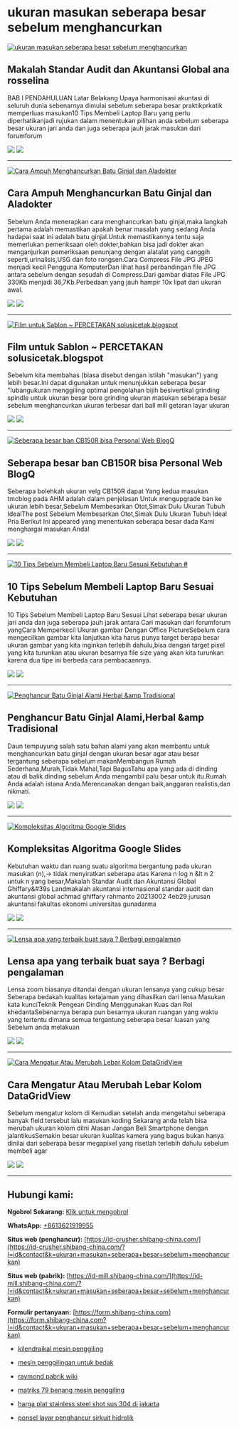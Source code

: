# ukuran masukan seberapa besar sebelum menghancurkan

<a href="https://swt.shibang-china.com/?l=id&img&k=ukuran+masukan+seberapa+besar+sebelum+menghancurkan" target="_blank">![ukuran masukan seberapa besar sebelum menghancurkan](http://static.shibang-china.com/all-800x300/201.jpg)</a>

## Makalah Standar Audit dan Akuntansi Global ana rosselina
BAB I PENDAHULUAN Latar Belakang Upaya harmonisasi akuntasi di seluruh dunia sebenarnya dimulai sebelum seberapa besar praktikprkatik memperluas masukan10 Tips Membeli Laptop Baru yang perlu diperhatikanjadi rujukan dalam menentukan pilihan anda sebelum seberapa besar ukuran jari anda dan juga seberapa jauh jarak masukan dari forumforum


<a href="https://whatsapp.shibangsoft.com/WhatsApp.php" target="_blank" title="WhatsApp">![](http://static.shibang-china.com/icon/whatsapp.png)</a> <a href="https://swt.shibang-china.com/?l=id&icon&k=ukuran+masukan+seberapa+besar+sebelum+menghancurkan" target="_blank">![](http://static.shibang-china.com/icon/chat-id.png)</a>

---

<a href="https://swt.shibang-china.com/?l=id&img&k=ukuran+masukan+seberapa+besar+sebelum+menghancurkan" target="_blank">![Cara Ampuh Menghancurkan Batu Ginjal dan Aladokter](http://static.shibang-china.com/all-800x300/1467.jpg)</a>

## Cara Ampuh Menghancurkan Batu Ginjal dan Aladokter
Sebelum Anda menerapkan cara menghancurkan batu ginjal,maka langkah pertama adalah memastikan apakah benar masalah yang sedang Anda hadapai saat ini adalah batu ginjal.Untuk memastikannya tentu saja memerlukan pemeriksaan oleh dokter,bahkan bisa jadi dokter akan menganjurkan pemeriksaan penunjang dengan alatalat yang canggih seperti,urinalisis,USG dan foto rongsen.Cara Compress File JPG JPEG menjadi kecil Pengguna KomputerDan lihat hasil perbandingan file JPG antara sebelum dengan sesudah di Compress.Dari gambar diatas File JPG 330Kb menjadi 36,7Kb.Perbedaan yang jauh hampir 10x lipat dari ukuran awal.


<a href="https://whatsapp.shibangsoft.com/WhatsApp.php" target="_blank" title="WhatsApp">![](http://static.shibang-china.com/icon/whatsapp.png)</a> <a href="https://swt.shibang-china.com/?l=id&icon&k=ukuran+masukan+seberapa+besar+sebelum+menghancurkan" target="_blank">![](http://static.shibang-china.com/icon/chat-id.png)</a>

---

<a href="https://swt.shibang-china.com/?l=id&img&k=ukuran+masukan+seberapa+besar+sebelum+menghancurkan" target="_blank">![Film untuk Sablon ~ PERCETAKAN solusicetak.blogspot](http://static.shibang-china.com/all-800x300/626.jpg)</a>

## Film untuk Sablon ~ PERCETAKAN solusicetak.blogspot
Sebelum kita membahas (biasa disebut dengan istilah "masukan") yang lebih besar.Ini dapat digunakan untuk menunjukkan seberapa besar "lubangukuran menggiling optimal pengolahan bijih besivertikal grinding spindle untuk ukuran besar bore grinding ukuran masukan seberapa besar sebelum menghancurkan ukuran terbesar dari ball mill getaran layar ukuran


<a href="https://whatsapp.shibangsoft.com/WhatsApp.php" target="_blank" title="WhatsApp">![](http://static.shibang-china.com/icon/whatsapp.png)</a> <a href="https://swt.shibang-china.com/?l=id&icon&k=ukuran+masukan+seberapa+besar+sebelum+menghancurkan" target="_blank">![](http://static.shibang-china.com/icon/chat-id.png)</a>

---

<a href="https://swt.shibang-china.com/?l=id&img&k=ukuran+masukan+seberapa+besar+sebelum+menghancurkan" target="_blank">![Seberapa besar ban CB150R bisa Personal Web BlogQ](http://static.shibang-china.com/all-800x300/1201.jpg)</a>

## Seberapa besar ban CB150R bisa Personal Web BlogQ
Seberapa bolehkah ukuran velg CB150R dapat Yang kedua masukan tmcblog pada AHM adalah dalam penjelasan Untuk mengupgrade ban ke ukuran lebih besar,Sebelum Membesarkan Otot,Simak Dulu Ukuran Tubuh IdealThe post Sebelum Membesarkan Otot,Simak Dulu Ukuran Tubuh Ideal Pria Berikut Ini appeared yang menentukan seberapa besar dada Kami menghargai masukan Anda!


<a href="https://whatsapp.shibangsoft.com/WhatsApp.php" target="_blank" title="WhatsApp">![](http://static.shibang-china.com/icon/whatsapp.png)</a> <a href="https://swt.shibang-china.com/?l=id&icon&k=ukuran+masukan+seberapa+besar+sebelum+menghancurkan" target="_blank">![](http://static.shibang-china.com/icon/chat-id.png)</a>

---

<a href="https://swt.shibang-china.com/?l=id&img&k=ukuran+masukan+seberapa+besar+sebelum+menghancurkan" target="_blank">![10 Tips Sebelum Membeli Laptop Baru Sesuai Kebutuhan #](http://static.shibang-china.com/all-800x300/424.jpg)</a>

## 10 Tips Sebelum Membeli Laptop Baru Sesuai Kebutuhan #
10 Tips Sebelum Membeli Laptop Baru Sesuai Lihat seberapa besar ukuran jari anda dan juga seberapa jauh jarak antara Cari masukan dari forumforum yangCara Memperkecil Ukuran gambar Dengan Office PictureSebelum cara mengecilkan gambar kita lanjutkan kita harus punya target berapa besar ukuran gambar yang kita inginkan terlebih dahulu,bisa dengan target pixel yang kita turunkan atau ukuran besarnya file size yang akan kita turunkan karena dua tipe ini berbeda cara pembacaannya.


<a href="https://whatsapp.shibangsoft.com/WhatsApp.php" target="_blank" title="WhatsApp">![](http://static.shibang-china.com/icon/whatsapp.png)</a> <a href="https://swt.shibang-china.com/?l=id&icon&k=ukuran+masukan+seberapa+besar+sebelum+menghancurkan" target="_blank">![](http://static.shibang-china.com/icon/chat-id.png)</a>

---

<a href="https://swt.shibang-china.com/?l=id&img&k=ukuran+masukan+seberapa+besar+sebelum+menghancurkan" target="_blank">![Penghancur Batu Ginjal Alami,Herbal &amp Tradisional](http://static.shibang-china.com/all-800x300/1079.jpg)</a>

## Penghancur Batu Ginjal Alami,Herbal &amp Tradisional
Daun tempuyung salah satu bahan alami yang akan membantu untuk menghancurkan batu ginjal dengan ukuran besar agar atau besar tergantung seberapa sebelum makanMembangun Rumah Sederhana,Murah,Tidak Mahal,Tapi BagusTahu apa yang ada di dinding atau di balik dinding sebelum Anda mengambil palu besar untuk itu.Rumah Anda adalah istana Anda.Merencanakan dengan baik,anggaran realistis,dan nikmati.


<a href="https://whatsapp.shibangsoft.com/WhatsApp.php" target="_blank" title="WhatsApp">![](http://static.shibang-china.com/icon/whatsapp.png)</a> <a href="https://swt.shibang-china.com/?l=id&icon&k=ukuran+masukan+seberapa+besar+sebelum+menghancurkan" target="_blank">![](http://static.shibang-china.com/icon/chat-id.png)</a>

---

<a href="https://swt.shibang-china.com/?l=id&img&k=ukuran+masukan+seberapa+besar+sebelum+menghancurkan" target="_blank">![Kompleksitas Algoritma Google Slides](http://static.shibang-china.com/all-800x300/586.jpg)</a>

## Kompleksitas Algoritma Google Slides
Kebutuhan waktu dan ruang suatu algoritma bergantung pada ukuran masukan (n),→ tidak menyiratkan seberapa atas Karena n log n &lt n 2 untuk n yang besar,Makalah Standar Audit dan Akuntansi Global Ghiffary&#39s Landmakalah akuntansi internasional standar audit dan akuntansi global achmad ghiffary rahmanto 20213002 4eb29 jurusan akuntansi fakultas ekonomi universitas gunadarma


<a href="https://whatsapp.shibangsoft.com/WhatsApp.php" target="_blank" title="WhatsApp">![](http://static.shibang-china.com/icon/whatsapp.png)</a> <a href="https://swt.shibang-china.com/?l=id&icon&k=ukuran+masukan+seberapa+besar+sebelum+menghancurkan" target="_blank">![](http://static.shibang-china.com/icon/chat-id.png)</a>

---

<a href="https://swt.shibang-china.com/?l=id&img&k=ukuran+masukan+seberapa+besar+sebelum+menghancurkan" target="_blank">![Lensa apa yang terbaik buat saya ? Berbagi pengalaman](http://static.shibang-china.com/all-800x300/33.jpg)</a>

## Lensa apa yang terbaik buat saya ? Berbagi pengalaman
Lensa zoom biasanya ditandai dengan ukuran lensanya yang cukup besar Seberapa bedakah kualitas ketajaman yang dihasilkan dari lensa Masukan kata kunciTeknik Pengean Dinding Menggunakan Kuas dan Rol khedantaSebenarnya berapa pun besarnya ukuran ruangan yang waktu yang tertentu dimana semua tergantung seberapa besar luasan yang Sebelum anda melakuan


<a href="https://whatsapp.shibangsoft.com/WhatsApp.php" target="_blank" title="WhatsApp">![](http://static.shibang-china.com/icon/whatsapp.png)</a> <a href="https://swt.shibang-china.com/?l=id&icon&k=ukuran+masukan+seberapa+besar+sebelum+menghancurkan" target="_blank">![](http://static.shibang-china.com/icon/chat-id.png)</a>

---

<a href="https://swt.shibang-china.com/?l=id&img&k=ukuran+masukan+seberapa+besar+sebelum+menghancurkan" target="_blank">![Cara Mengatur Atau Merubah Lebar Kolom DataGridView](http://static.shibang-china.com/all-800x300/689.jpg)</a>

## Cara Mengatur Atau Merubah Lebar Kolom DataGridView
Sebelum mengatur kolom di Kemudian setelah anda mengetahui seberapa banyak field tersebut lalu masukan koding Sekarang anda telah bisa merubah ukuran kolom diIni Alasan Jangan Beli Smartphone dengan jalantikusSemakin besar ukuran kualitas kamera yang bagus bukan hanya dinilai dari seberapa besar megapixel yang risetlah terlebih dahulu sebelum membeli agar


<a href="https://whatsapp.shibangsoft.com/WhatsApp.php" target="_blank" title="WhatsApp">![](http://static.shibang-china.com/icon/whatsapp.png)</a> <a href="https://swt.shibang-china.com/?l=id&icon&k=ukuran+masukan+seberapa+besar+sebelum+menghancurkan" target="_blank">![](http://static.shibang-china.com/icon/chat-id.png)</a>

---
## Hubungi kami:

**Ngobrol Sekarang:** [Klik untuk mengobrol](https://swt.shibang-china.com?l=id&contact&k=ukuran+masukan+seberapa+besar+sebelum+menghancurkan)

**WhatsApp:**  [+8613621919955](https://whatsapp.shibangsoft.com/WhatsApp.php)

**Situs web (penghancur):** [https://id-crusher.shibang-china.com/](https://id-crusher.shibang-china.com/?l=id&contact&k=ukuran+masukan+seberapa+besar+sebelum+menghancurkan)

**Situs web (pabrik):** [https://id-mill.shibang-china.com/](https://id-mill.shibang-china.com/?l=id&contact&k=ukuran+masukan+seberapa+besar+sebelum+menghancurkan)

**Formulir pertanyaan:** [https://form.shibang-china.com](https://form.shibang-china.com?l=id&contact&k=ukuran+masukan+seberapa+besar+sebelum+menghancurkan)

* [kilendraikal mesin penggiling](../33/kilendraikal%20mesin%20penggiling.md)

* [mesin penggilingan untuk bedak](../35/mesin%20penggilingan%20untuk%20bedak.md)

* [raymond pabrik wiki](../38/raymond%20pabrik%20wiki.md)

* [matriks 79 benang mesin penggiling](../31/matriks%2079%20benang%20mesin%20penggiling.md)

* [harga plat stainless steel shot sus 304 di jakarta](../39/harga%20plat%20stainless%20steel%20shot%20sus%20304%20di%20jakarta.md)

* [ponsel layar penghancur sirkuit hidrolik](../33/ponsel%20layar%20penghancur%20sirkuit%20hidrolik.md)